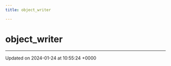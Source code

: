 ```yaml
---
title: object_writer

---
```


# object_writer





-------------------------------

Updated on 2024-01-24 at 10:55:24 +0000